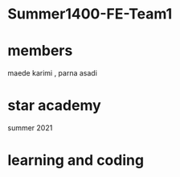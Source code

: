 # Summer1400-FE-Team1 
# members 
maede karimi ,
parna asadi
# star academy
summer 2021
# learning and coding
